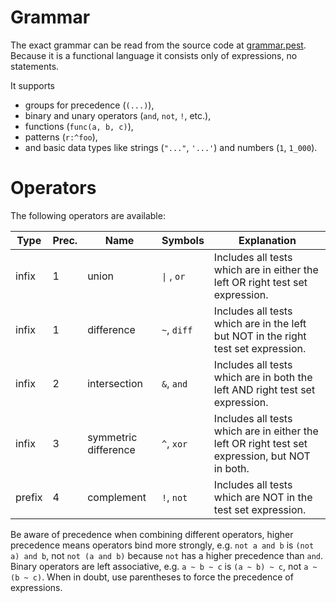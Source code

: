 # Grammar
The exact grammar can be read from the source code at [grammar.pest].
Because it is a functional language it consists only of expressions, no statements.

It supports
- groups for precedence (`(...)`),
- binary and unary operators (`and`, `not`, `!`, etc.),
- functions (`func(a, b, c)`),
- patterns (`r:^foo`),
- and basic data types like strings (`"..."`, `'...'`) and numbers (`1`, `1_000`).

# Operators
The following operators are available:

|Type|Prec.|Name|Symbols|Explanation|
|---|---|---|---|---|
|infix|1|union|<code>&vert;</code> , `or`|Includes all tests which are in either the left OR right test set expression.|
|infix|1|difference|`~`, `diff`|Includes all tests which are in the left but NOT in the right test set expression.|
|infix|2|intersection|`&`, `and`|Includes all tests which are in both the left AND right test set expression.|
|infix|3|symmetric difference|`^`, `xor`|Includes all tests which are in either the left OR right test set expression, but NOT in both.|
|prefix|4|complement|`!`, `not`|Includes all tests which are NOT in the test set expression.|

Be aware of precedence when combining different operators, higher precedence means operators bind more strongly, e.g. `not a and b` is `(not a) and b`, not `not (a and b)` because `not` has a higher precedence than `and`.
Binary operators are left associative, e.g. `a ~ b ~ c` is `(a ~ b) ~ c`, not `a ~ (b ~ c)`.
When in doubt, use parentheses to force the precedence of expressions.

[grammar.pest]: https://github.com/tingerrr/tytanic/blob/main/crates/tytanic-filter/src/ast/grammar.pest
